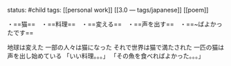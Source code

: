 status: #child 
tags: [[personal work]] [[3.0 — tags/japanese]] [[poem]]

・==猫==　・==料理==　・==変える==　・==声を出す==　・==~ばよかったです==

地球は変えた
一部の人々は猫になった
それで世界は猫で満たされた
一匹の猫は声を出し始めている
「いい料理。。。」
「その魚を食べればよかった。。。」